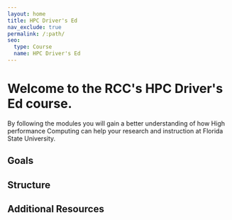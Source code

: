 ```yaml
---
layout: home
title: HPC Driver's Ed
nav_exclude: true
permalink: /:path/
seo:
  type: Course
  name: HPC Driver's Ed
---
```


# Welcome to the RCC's HPC Driver's Ed course.

  By following the modules you will gain a better understanding of how High performance Computing can help your research and instruction at Florida State University. 

## Goals

## Structure

## Additional Resources
